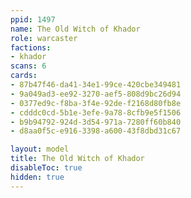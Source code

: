 ```yaml
---
ppid: 1497
name: The Old Witch of Khador
role: warcaster
factions:
- khador
scans: 6
cards:
- 87b47f46-da41-34e1-99ce-420cbe349481
- 9a049ad3-ee92-3270-aef5-808d9bc26d94
- 0377ed9c-f8ba-3f4e-92de-f2168d80fb8e
- cdddc0cd-5b1e-3efe-9a78-8cfb9e5f1506
- b9b94792-924d-3d54-971a-7280ff60b840
- d8aa0f5c-e916-3398-a600-43f8dbd31c67

layout: model
title: The Old Witch of Khador
disableToc: true
hidden: true
---
```

